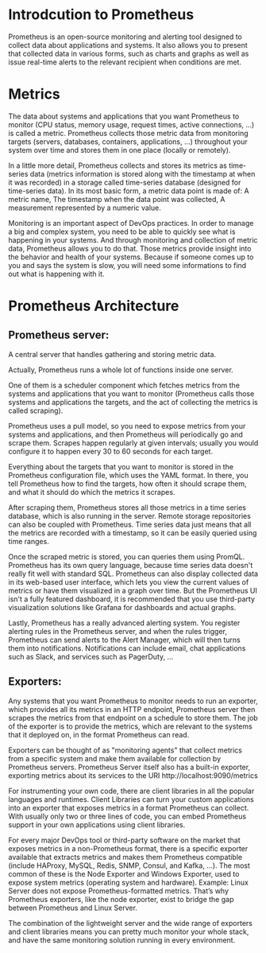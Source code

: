 # Introdcution to Prometheus

Prometheus is an open-source monitoring and alerting tool designed to collect data about applications and systems. It also allows you to present that collected data in various forms, such as charts and graphs as well as issue real-time alerts to the relevant recipient when conditions are met.

# Metrics

The data about systems and applications that you want Prometheus to monitor (CPU status, memory usage, request times, active connections, ...) is called a metric. Prometheus collects those metric data from monitoring targets (servers, databases, containers, applications, ...) throughout your system over time and stores them in one place (locally or remotely).

In a little more detail, Prometheus collects and stores its metrics as time-series data (metrics information is stored along with the timestamp at when it was recorded) in a storage called time-series database (designed for time-series data). In its most basic form, a metric data point is made of: A metric name, The timestamp when the data point was collected, A measurement represented by a numeric value.

Monitoring is an important aspect of DevOps practices. In order to manage a big and complex system, you need to be able to quickly see what is happening in your systems. And through monitoring and collection of metric data, Prometheus allows you to do that. Those metrics provide insight into the behavior and health of your systems. Because if someone comes up to you and says the system is slow, you will need some informations to find out what is happening with it.

# Prometheus Architecture

## Prometheus server:

A central server that handles gathering and storing metric data.

Actually, Prometheus runs a whole lot of functions inside one server. 

One of them is a scheduler component which fetches metrics from the systems and applications that you want to monitor (Prometheus calls those systems and applications the targets, and the act of collecting the metrics is called scraping).

Prometheus uses a pull model, so you need to expose metrics from your systems and applications, and then Prometheus will periodically go and scrape them. Scrapes happen regularly at given intervals; usually you would configure it to happen every 30 to 60 seconds for each target.

Everything about the targets that you want to monitor is stored in the Prometheus configuration file, which uses the YAML format. In there, you tell Prometheus how to find the targets, how often it should scrape them, and what it should do which the metrics it scrapes.

After scraping them, Prometheus stores all those metrics in a time series database, which is also running in the server. Remote storage repositories can also be coupled with Prometheus. Time series data just means that all the metrics are recorded with a timestamp, so it can be easily queried using time ranges.

Once the scraped metric is stored, you can queries them using PromQL. Prometheus has its own query language, because time series data doesn't really fit well with standard SQL. Prometheus can also display collected data in its web-based user interface, which lets you view the current values of metrics or have them visualized in a graph over time. But the Prometheus UI isn't a fully featured dashboard, it is recommended that you use third-party visualization solutions like Grafana for dashboards and actual graphs. 

Lastly, Prometheus has a really advanced alerting system. You register alerting rules in the Prometheus server, and when the rules trigger, Prometheus can send alerts to the Alert Manager, which will then turns them into notifications. Notifications can include email, chat applications such as Slack, and services such as PagerDuty, ...

## Exporters:

Any systems that you want Prometheus to monitor needs to run an exporter, which provides all its metrics in an HTTP endpoint, Prometheus server then scrapes the metrics from that endpoint on a schedule to store them. The job of the exporter is to provide the metrics, which are relevant to the systems that it deployed on, in the format Prometheus can read.

Exporters can be thought of as "monitoring agents" that collect metrics from a specific system and make them available for collection by Prometheus servers. Prometheus Server itself also has a built-in exporter, exporting metrics about its services to the URI http://localhost:9090/metrics

For instrumenting your own code, there are client libraries in all the popular languages and runtimes. Client Libraries can turn your custom applications into an exporter that exposes metrics in a format Prometheus can collect. With usually only two or three lines of code, you can embed Prometheus support in your own applications using client libraries.

For every major DevOps tool or third-party software on the market that exposes metrics in a non-Prometheus format, there is a specific exporter available that extracts metrics and makes them Prometheus compatible (include HAProxy, MySQL, Redis, SNMP, Consul, and Kafka, ...). The most common of these is the Node Exporter and Windows Exporter, used to expose system metrics (operating system and hardware). Example: Linux Server does not expose Prometheus-formatted metrics. That’s why Prometheus exporters, like the node exporter, exist to bridge the gap between Prometheus and Linux Server.

The combination of the lightweight server and the wide range of exporters and client libraries means you can pretty much monitor your whole stack, and have the same monitoring solution running in every environment.

